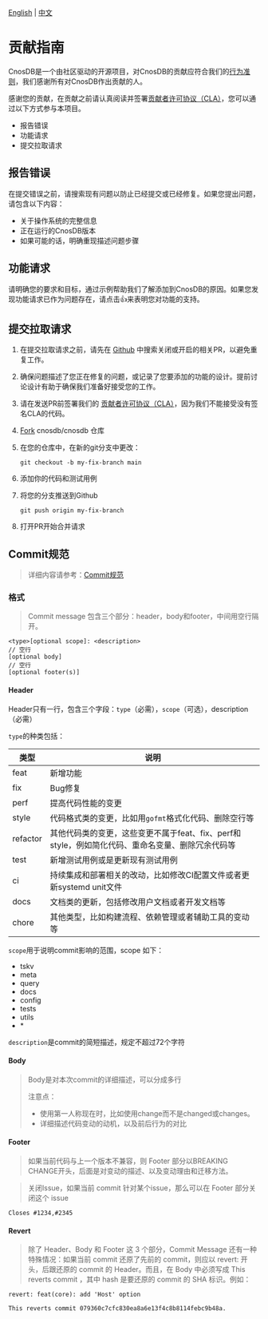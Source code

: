 
[English](./CONTRIBUTING_EN.md) | [中文](./CONTRIBUTING.md)

# 贡献指南

CnosDB是一个由社区驱动的开源项目，对CnosDB的贡献应符合我们的[行为准则](./CODE_OF_CONDUCT.md)，我们感谢所有对CnosDB作出贡献的人。

感谢您的贡献，在贡献之前请认真阅读并签署[贡献者许可协议（CLA）](https://cla-assistant.io/cnosdb/cnosdb)，您可以通过以下方式参与本项目。

- 报告错误
- 功能请求
- 提交拉取请求

## 报告错误

在提交错误之前，请搜索现有问题以防止已经提交或已经修复。如果您提出问题，请包含以下内容：

- 关于操作系统的完整信息
- 正在运行的CnosDB版本
- 如果可能的话，明确重现描述问题步骤

## 功能请求

请明确您的要求和目标，通过示例帮助我们了解添加到CnosDB的原因。如果您发现功能请求已作为问题存在，请点击:+1:来表明您对功能的支持。

## 提交拉取请求

1. 在提交拉取请求之前，请先在 [Github](https://github.com/cnosdb/cnosdb/pulls) 中搜索关闭或开启的相关PR，以避免重复工作。

2. 确保问题描述了您正在修复的问题，或记录了您要添加的功能的设计。提前讨论设计有助于确保我们准备好接受您的工作。

3. 请在发送PR前签署我们的 [贡献者许可协议（CLA）](https://cla-assistant.io/cnosdb/cnosdb)，因为我们不能接受没有签名CLA的代码。

4. [Fork](https://docs.github.com/en/get-started/quickstart/fork-a-repo) cnosdb/cnosdb 仓库

5. 在您的仓库中，在新的git分支中更改：

   `git checkout -b my-fix-branch main`
6. 添加你的代码和测试用例

7. 将您的分支推送到Github

   `git push origin my-fix-branch`

8. 打开PR开始合并请求

## Commit规范
> 详细内容请参考：[Commit规范](https://www.conventionalcommits.org/en/v1.0.0/)
### 格式

> Commit message 包含三个部分：header，body和footer，中间用空行隔开。

```
<type>[optional scope]: <description>
// 空行
[optional body]
// 空行
[optional footer(s)]
```

#### Header

Header只有一行，包含三个字段：`type`（必需），`scope`（可选），description（必需）

`type`的种类包括：

| 类型       | 说明                                                       |
|----------|----------------------------------------------------------|
| feat     | 新增功能                                                     |
| fix      | Bug修复                                                    |
| perf     | 提高代码性能的变更                                                |
| style    | 代码格式类的变更，比如用`gofmt`格式化代码、删除空行等                           |
| refactor | 其他代码类的变更，这些变更不属于feat、fix、perf和style，例如简化代码、重命名变量、删除冗余代码等 |
| test     | 新增测试用例或是更新现有测试用例                                         |
| ci       | 持续集成和部署相关的改动，比如修改CI配置文件或者更新systemd unit文件                |
| docs     | 文档类的更新，包括修改用户文档或者开发文档等                                   |
| chore    | 其他类型，比如构建流程、依赖管理或者辅助工具的变动等                               |

`scope`用于说明commit影响的范围，scope 如下：

- tskv
- meta
- query
- docs
- config 
- tests 
- utils
- \*

`description`是commit的简短描述，规定不超过72个字符

#### Body

> Body是对本次commit的详细描述，可以分成多行
>
> 注意点：
>
> - 使用第一人称现在时，比如使用change而不是changed或changes。
> - 详细描述代码变动的动机，以及前后行为的对比

#### Footer

> 如果当前代码与上一个版本不兼容，则 Footer 部分以BREAKING CHANGE开头，后面是对变动的描述、以及变动理由和迁移方法。

> 关闭Issue，如果当前 commit 针对某个issue，那么可以在 Footer 部分关闭这个 issue

```
Closes #1234,#2345
```

#### Revert

> 除了 Header、Body 和 Footer 这 3 个部分，Commit Message 还有一种特殊情况：如果当前 commit 还原了先前的 commit，则应以 revert: 开头，后跟还原的 commit 的 Header。而且，在 Body 中必须写成 This reverts commit ，其中 hash 是要还原的 commit 的 SHA 标识。例如：

```
revert: feat(core): add 'Host' option

This reverts commit 079360c7cfc830ea8a6e13f4c8b8114febc9b48a.
```
